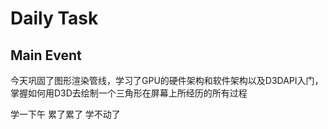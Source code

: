 # Daily Task

## Main Event

今天巩固了图形渲染管线，学习了GPU的硬件架构和软件架构以及D3DAPI入门，掌握如何用D3D去绘制一个三角形在屏幕上所经历的所有过程

学一下午 累了累了 学不动了